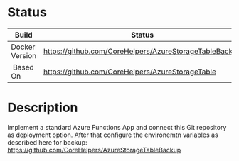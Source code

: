 # Status

| Build | Status | 
|---|---|
| Docker Version | https://github.com/CoreHelpers/AzureStorageTableBackup |
| Based On | https://github.com/CoreHelpers/AzureStorageTable |

# Description

Implement a standard Azure Functions App and connect this Git repository as deployment option. After 
that configure the environemtn variables as described here for backup: https://github.com/CoreHelpers/AzureStorageTableBackup
